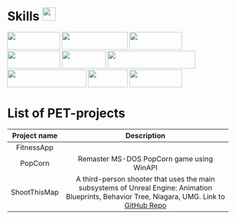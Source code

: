 # Skills <img src="https://user-images.githubusercontent.com/34418187/202911895-f5e9690b-9772-4c3a-8ba6-d6ad2039e3b4.gif" width="30" height="30" />

<img src="https://i.postimg.cc/XvggQXtK/Untitled-1.png" width="120" height="40" /> <img src="https://i.postimg.cc/dQ53YCbk/Untitled-6.png" width="150" height="40"/> <img src="https://i.postimg.cc/tJ5gZQcz/Untitled-1.png" width="120" height="40" />    <img src="https://i.postimg.cc/bvBVPZNx/2.png" width="120" height="40" /> <img src="https://camo.githubusercontent.com/891c1fd9d2ab2adf1053e8514f469b94049769ccd9d2765c8e06e9c1b6da1b8c/68747470733a2f2f696d672e736869656c64732e696f2f62616467652f632b2b2d2532333030353939432e7376673f7374796c653d666f722d7468652d6261646765266c6f676f3d63253242253242266c6f676f436f6c6f723d7768697465" width="100" height="40"/> <img src="https://i.postimg.cc/LXcFDycZ/unreal.png" width="200" height="40" />    <img src="https://i.postimg.cc/pL2FZxMz/4.png" width="180" height="40" /> <img src="https://camo.githubusercontent.com/ec0d32e85caf4723d5182a75338c89f85a2c3679aed0c46c9ee9fd1c8dc2a316/68747470733a2f2f696d672e736869656c64732e696f2f62616467652f6769742d2532334630353033332e7376673f7374796c653d666f722d7468652d6261646765266c6f676f3d676974266c6f676f436f6c6f723d7768697465" width="90" height="40" /> <img src="https://camo.githubusercontent.com/f6d50128cb007f85916b7a899da5d94f654dce35a37331c8d28573aef46f4274/68747470733a2f2f696d672e736869656c64732e696f2f62616467652f6769746875622d2532333132313031312e7376673f7374796c653d666f722d7468652d6261646765266c6f676f3d676974687562266c6f676f436f6c6f723d7768697465" width="120" height="40" />   

# List of PET-projects
| Project name  | Description |
|:------------:|:-----------:|
| FitnessApp |  | 
| PopCorn | Remaster MS-DOS PopCorn game using WinAPI | 
| ShootThisMap | A third-person shooter that uses the main subsystems of Unreal Engine: Animation Blueprints, Behavior Tree, Niagara, UMG. Link to [GitHub Repo](https://github.com/g1rog/ShootThisMap) |

